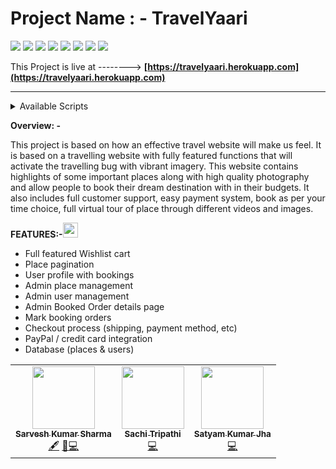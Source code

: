 # **Project Name : - TravelYaari**

   ![](https://img.shields.io/badge/MongoDB-4.2.13-003300?style=flat-circle&logo=MongoDB)
   ![](https://img.shields.io/badge/ExpressJS-4.17.1-000000?style=flat-circle&logo=Express)
   ![](https://img.shields.io/badge/React-17.0.1-87CEEB?style=flat-circle&logo=react&logoColor=309698)
   ![](https://img.shields.io/badge/NodeJS-16.0.0-009900?style=flat-circle&logo=node.js)
   ![](https://img.shields.io/npm/v/npm.svg?logo=npm)
   ![](https://img.shields.io/github/license/shsarv/TravelYaari-react?style=flat-circle)
   ![](https://img.shields.io/github/repo-size/shsarv/TravelYaari-react)
   ![](https://img.shields.io/tokei/lines/github/shsarv/TravelYaari-react?color=orange&logoColor=blue&style=flat-circle)

This Project is live at --------> **[https://travelyaari.herokuapp.com](https://travelyaari.herokuapp.com)**



<hr />

      


<details><summary>Available Scripts</summary>

  In the project directory, you can run:
  
  ### `npm start`

Runs the app in the development mode.\
Open [http://localhost:3000](http://localhost:3000) to view it in the browser.

The page will reload if you make edits.\
You will also see any lint errors in the console.

### `npm test`

Launches the test runner in the interactive watch mode.\
See the section about [running tests](https://facebook.github.io/create-react-app/docs/running-tests) for more information.

### `npm run build`

Builds the app for production to the `build` folder.\
It correctly bundles React in production mode and optimizes the build for the best performance.
The build is minified and the filenames include the hashes.\
Your app is ready to be deployed!
See the section about [deployment](https://facebook.github.io/create-react-app/docs/deployment) for more information. 
</details>    

<strong>Overview: -</strong>

This project is based on how an effective travel website will make us feel. It is based on a travelling website with fully featured functions that will activate the travelling bug with vibrant imagery. This website contains highlights of some important places along with high quality photography and allow people to book their dream destination with in their budgets. It also includes full customer support, easy payment system, book as per your time choice, full virtual tour of place through different videos and images.  




<strong>FEATURES:-</strong><img src="https://www.flaticon.com/svg/static/icons/svg/2643/2643513.svg" width="24px">

- Full featured Wishlist cart
- Place pagination
- User profile with bookings
- Admin place management
- Admin user management
- Admin Booked Order details page
- Mark booking orders
- Checkout process (shipping, payment method, etc)
- PayPal / credit card integration
- Database (places &amp; users)
    


<table>
  <tr>
    <td align="center"><a href="https://github.com/shsarv"><img src="https://avatars2.githubusercontent.com/u/55739302?s=400&u=1e7714cb1cbe3437a527a877486c94611f0e7ab0&v=4" width="100px;" alt=""/><br /><sub><b>Sarvesh Kumar Sharma</b></sub></a><br /><a href="#" title="Content">🖋</a> <a href="https://github.com/shsarv/TravelYaari-react/commits?author=shsarv" title="Documentation">📖</a><a href="https://github.com/shsarv/TravelYaari-react/commits?author=shsarv" title="Code">💻</a></td>
  <td align="center"><a href="https://github.com/sachi42"><img src="https://avatars.githubusercontent.com/u/61285008?v=4" width="100px;" alt=""/><br /><sub><b>Sachi Tripathi</b></sub></a><br /><a href="https://github.com/shsarv/TravelYaari-react/commits?author=sachi42" title="Code">💻</a></td>
    <td align="center"><a href="https://github.com/satyamjha1710"><img src="https://avatars.githubusercontent.com/u/61418608?v=4" width="100px;" alt=""/><br /><sub><b>Satyam Kumar Jha</b></sub></a><br /><a href="https://github.com/shsarv/TravelYaari-react/commits?author=satyamjha1710" title="Code">💻</a></td>
   <tr>
    <table>
      







